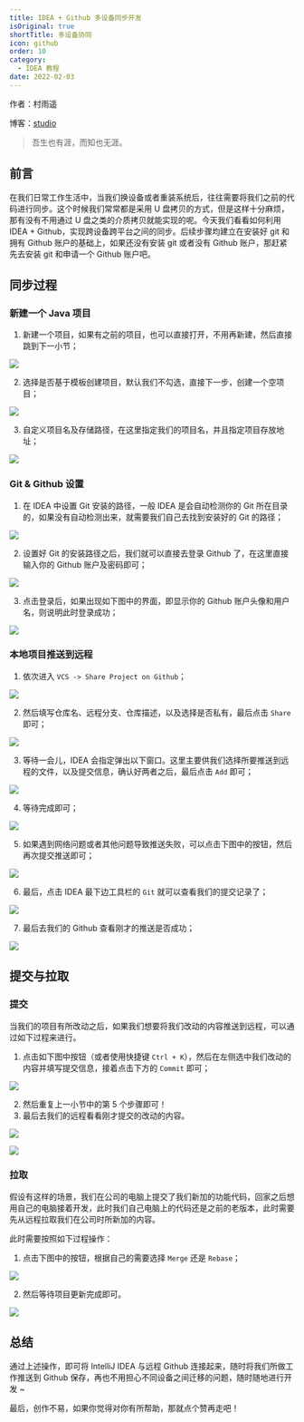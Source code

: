 ```yaml
---
title: IDEA + Github 多设备同步开发
isOriginal: true
shortTitle: 多设备协同
icon: github
order: 10
category:
  - IDEA 教程
date: 2022-02-03
---
```


作者：村雨遥

博客：[studio](https://ez4jam1n.github.io/studio)

> 吾生也有涯，而知也无涯。

## 前言

在我们日常工作生活中，当我们换设备或者重装系统后，往往需要将我们之前的代码进行同步。这个时候我们常常都是采用 U 盘拷贝的方式，但是这样十分麻烦，那有没有不用通过 U 盘之类的介质拷贝就能实现的呢。今天我们看看如何利用 IDEA + Github，实现跨设备跨平台之间的同步。后续步骤均建立在安装好 git 和拥有 Github 账户的基础上，如果还没有安装 git 或者没有 Github 账户，那赶紧先去安装 git 和申请一个 Github 账户吧。

## 同步过程

### 新建一个 Java 项目

1.  新建一个项目，如果有之前的项目，也可以直接打开，不用再新建，然后直接跳到下一小节；

![](./assets/20220203-idea-with-github/new-pro.png)

2.  选择是否基于模板创建项目，默认我们不勾选，直接下一步，创建一个空项目；

![](./assets/20220203-idea-with-github/empty-pro.png)

3.  自定义项目名及存储路径，在这里指定我们的项目名，并且指定项目存放地址；

![](./assets/20220203-idea-with-github/pro-name.png)

### Git & Github 设置

1.  在 IDEA 中设置 Git 安装的路径，一般 IDEA 是会自动检测你的 Git 所在目录的，如果没有自动检测出来，就需要我们自己去找到安装好的 Git 的路径；

![](./assets/20220203-idea-with-github/git-path.png)

2.  设置好 Git 的安装路径之后，我们就可以直接去登录 Github 了，在这里直接输入你的 Github 账户及密码即可；

![](./assets/20220203-idea-with-github/github-account.png)

3.  点击登录后，如果出现如下图中的界面，即显示你的 Github 账户头像和用户名，则说明此时登录成功；

![](./assets/20220203-idea-with-github/logined.png)

### 本地项目推送到远程

1.  依次进入 `VCS -> Share Project on Github`；

![](./assets/20220203-idea-with-github/share-github.png)

2.  然后填写仓库名、远程分支、仓库描述，以及选择是否私有，最后点击 `Share` 即可；

![](./assets/20220203-idea-with-github/repo-info.png)

3.  等待一会儿，IDEA 会指定弹出以下窗口。这里主要供我们选择所要推送到远程的文件，以及提交信息，确认好两者之后，最后点击 `Add` 即可；

![](./assets/20220203-idea-with-github/commit-msg.png)

4.  等待完成即可；

![](./assets/20220203-idea-with-github/push.png)

5.  如果遇到网络问题或者其他问题导致推送失败，可以点击下图中的按钮，然后再次提交推送即可；

![](./assets/20220203-idea-with-github/re-push.png)

6.  最后，点击 IDEA 最下边工具栏的 `Git` 就可以查看我们的提交记录了；

![](./assets/20220203-idea-with-github/commit-record.png)

7.  最后去我们的 Github 查看刚才的推送是否成功；

![](./assets/20220203-idea-with-github/github.png)

## 提交与拉取

### 提交

当我们的项目有所改动之后，如果我们想要将我们改动的内容推送到远程，可以通过如下过程来进行。

1.  点击如下图中按钮（或者使用快捷键 `Ctrl + K`），然后在左侧选中我们改动的内容并填写提交信息，接着点击下方的 `Commit` 即可；

![](./assets/20220203-idea-with-github/add.png)

2.  然后重复上一小节中的第 5 个步骤即可！
3.  最后去我们的远程看看刚才提交的改动的内容。

![](./assets/20220203-idea-with-github/change.png)

![](./assets/20220203-idea-with-github/github-repo.png)

### 拉取

假设有这样的场景，我们在公司的电脑上提交了我们新加的功能代码，回家之后想用自己的电脑接着开发，此时我们自己电脑上的代码还是之前的老版本，此时需要先从远程拉取我们在公司时所新加的内容。

此时需要按照如下过程操作：

1.  点击下图中的按钮，根据自己的需要选择 `Merge` 还是 `Rebase`；

![](./assets/20220203-idea-with-github/pull.png)

2.  然后等待项目更新完成即可。

![](./assets/20220203-idea-with-github/update-pro.png)

## 总结

通过上述操作，即可将 IntelliJ IDEA 与远程 Github 连接起来，随时将我们所做工作推送到 Github 保存，再也不用担心不同设备之间迁移的问题，随时随地进行开发 ~

最后，创作不易，如果你觉得对你有所帮助，那就点个赞再走吧！
